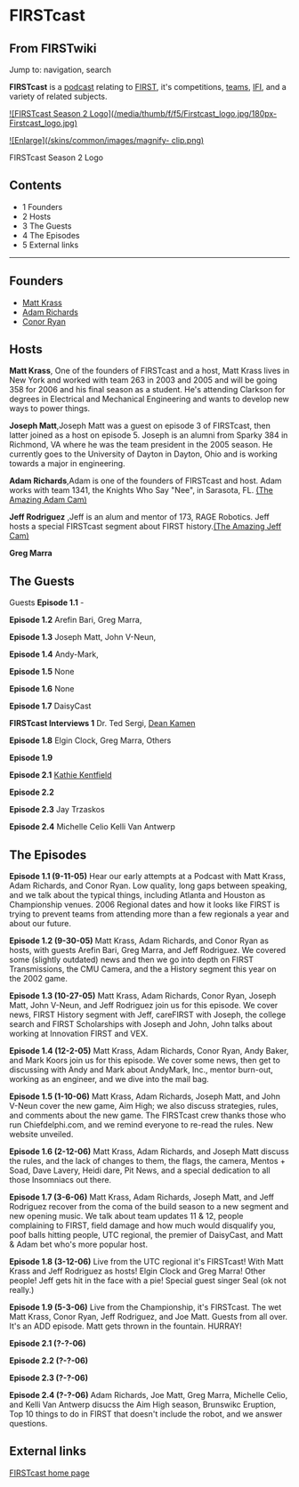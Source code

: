 # FIRSTcast

## From FIRSTwiki

Jump to: navigation, search

**FIRSTcast** is a [podcast](http://www.wikipedia.org/wiki/podcast "wikipedia:podcast") relating to [FIRST](first), it's competitions, [teams](Team "Team"), [IFI](Innovation_First%2C_Inc. "Innovation First, Inc."), and a variety of related subjects.

[![FIRSTcast Season 2 Logo](/media/thumb/f/f5/Firstcast_logo.jpg/180px-
Firstcast_logo.jpg)](Image:Firstcast_logo.jpg "FIRSTcast Season 2
Logo")

[![Enlarge](/skins/common/images/magnify-
clip.png)](Image:Firstcast_logo.jpg "Enlarge")

FIRSTcast Season 2 Logo

## Contents

- 1 Founders
- 2 Hosts
- 3 The Guests
- 4 The Episodes
- 5 External links

--------------------------------------------------------------------------------

## Founders

- [Matt Krass](Matt_Krass "Matt Krass")
- [Adam Richards](Adam_Richards "Adam Richards")
- [Conor Ryan](/index.php?title=Conor_Ryan&action=edit "Conor Ryan")

## Hosts

**Matt Krass**, One of the founders of FIRSTcast and a host, Matt Krass lives in New York and worked with team 263 in 2003 and 2005 and will be going 358 for 2006 and his final season as a student. He's attending Clarkson for degrees in Electrical and Mechanical Engineering and wants to develop new ways to power things.

**Joseph Matt**,Joseph Matt was a guest on episode 3 of FIRSTcast, then latter joined as a host on episode 5\. Joseph is an alumni from Sparky 384 in Richmond, VA where he was the team president in the 2005 season. He currently goes to the University of Dayton in Dayton, Ohio and is working towards a major in engineering.

**Adam Richards**,Adam is one of the founders of FIRSTcast and host. Adam works with team 1341, the Knights Who Say "Nee", in Sarasota, FL. [(The Amazing Adam Cam)](http://podcast.openfirst.org/adam/cam.jpg "http://podcast.openfirst.org/adam/cam.jpg")

**Jeff Rodriguez** ,Jeff is an alum and mentor of 173, RAGE Robotics. Jeff hosts a special FIRSTcast segment about FIRST history.[(The Amazing Jeff Cam)](http://cardrives.com/cam.jpg "http://cardrives.com/cam.jpg")

**Greg Marra**

## The Guests

Guests **Episode 1.1** -

**Episode 1.2** Arefin Bari, Greg Marra,

**Episode 1.3** Joseph Matt, John V-Neun,

**Episode 1.4** Andy-Mark,

**Episode 1.5** None

**Episode 1.6** None

**Episode 1.7** DaisyCast

**FIRSTcast Interviews 1** Dr. Ted Sergi, [Dean Kamen](Dean_Kamen "Dean Kamen")

**Episode 1.8** Elgin Clock, Greg Marra, Others

**Episode 1.9**

**Episode 2.1** [Kathie Kentfield](/index.php?title=Kathie_Kentfield&action=edit "Kathie Kentfield")

**Episode 2.2**

**Episode 2.3** Jay Trzaskos

**Episode 2.4** Michelle Celio Kelli Van Antwerp

## The Episodes

**Episode 1.1 (9-11-05)** Hear our early attempts at a Podcast with Matt Krass, Adam Richards, and Conor Ryan. Low quality, long gaps between speaking, and we talk about the typical things, including Atlanta and Houston as Championship venues. 2006 Regional dates and how it looks like FIRST is trying to prevent teams from attending more than a few regionals a year and about our future.

**Episode 1.2 (9-30-05)** Matt Krass, Adam Richards, and Conor Ryan as hosts, with guests Arefin Bari, Greg Marra, and Jeff Rodriguez. We covered some (slightly outdated) news and then we go into depth on FIRST Transmissions, the CMU Camera, and the a History segment this year on the 2002 game.

**Episode 1.3 (10-27-05)** Matt Krass, Adam Richards, Conor Ryan, Joseph Matt, John V-Neun, and Jeff Rodriguez join us for this episode. We cover news, FIRST History segment with Jeff, careFIRST with Joseph, the college search and FIRST Scholarships with Joseph and John, John talks about working at Innovation FIRST and VEX.

**Episode 1.4 (12-2-05)** Matt Krass, Adam Richards, Conor Ryan, Andy Baker, and Mark Koors join us for this episode. We cover some news, then get to discussing with Andy and Mark about AndyMark, Inc., mentor burn-out, working as an engineer, and we dive into the mail bag.

**Episode 1.5 (1-10-06)** Matt Krass, Adam Richards, Joseph Matt, and John V-Neun cover the new game, Aim High; we also discuss strategies, rules, and comments about the new game. The FIRSTcast crew thanks those who run Chiefdelphi.com, and we remind everyone to re-read the rules. New website unveiled.

**Episode 1.6 (2-12-06)** Matt Krass, Adam Richards, and Joseph Matt discuss the rules, and the lack of changes to them, the flags, the camera, Mentos + Soad, Dave Lavery, Heidi dare, Pit News, and a special dedication to all those Insomniacs out there.

**Episode 1.7 (3-6-06)** Matt Krass, Adam Richards, Joseph Matt, and Jeff Rodriguez recover from the coma of the build season to a new segment and new opening music. We talk about team updates 11 & 12, people complaining to FIRST, field damage and how much would disqualify you, poof balls hitting people, UTC regional, the premier of DaisyCast, and Matt & Adam bet who's more popular host.

**Episode 1.8 (3-12-06)** Live from the UTC regional it's FIRSTcast! With Matt Krass and Jeff Rodriguez as hosts! Elgin Clock and Greg Marra! Other people! Jeff gets hit in the face with a pie! Special guest singer Seal (ok not really.)

**Episode 1.9 (5-3-06)** Live from the Championship, it's FIRSTcast. The wet Matt Krass, Conor Ryan, Jeff Rodriguez, and Joe Matt. Guests from all over. It's an ADD episode. Matt gets thrown in the fountain. HURRAY!

**Episode 2.1 (?-?-06)**

**Episode 2.2 (?-?-06)**

**Episode 2.3 (?-?-06)**

**Episode 2.4 (?-?-06)** Adam Richards, Joe Matt, Greg Marra, Michelle Celio, and Kelli Van Antwerp disucss the Aim High season, Brunswikc Eruption, Top 10 things to do in FIRST that doesn't include the robot, and we answer questions.

## External links

[FIRSTcast home page](http://podcast.openfirst.org/ "http://podcast.openfirst.org/")
